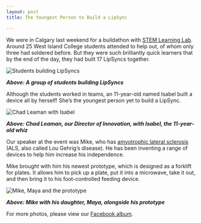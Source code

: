 ```yaml
---
layout: post
title: The Youngest Person to Build a LipSync

---
```

We were in Calgary last weekend for a buildathon with <a title="Visit the STEM Learning Lab website" href="http://stemlearninglab.com/" target="_blank">STEM Learning Lab</a>. Around 25 West Island College students attended to help out, of whom only three had soldered before. But they were such brilliantly quick learners that by the end of the day, they had built 17 LipSyncs together.

<img class="aligncenter size-full wp-image-15261" title="Students building LipSyncs" alt="Students building LipSyncs" src="http://www.neilsquire.ca/wp-content/uploads/2017/12/Students.jpg" />

<em><strong>Above: A group of students building LipSyncs</strong></em>

Although the students worked in teams, an 11-year-old named Isabel built a device all by herself! She’s the youngest person yet to build a LipSync.

<img class="aligncenter size-full wp-image-15262" title="Chad Leaman with Isabel" alt="Chad Leaman with Isabel" src="http://www.neilsquire.ca/wp-content/uploads/2017/12/Isabel-Calgary-LipSync-maker-age-11.jpg" />

<em><strong>Above: Chad Leaman, our Director of Innovation, with Isabel, the 11-year-old whiz</strong></em>

Our speaker at the event was Mike, who has <a title="Learn more about ALS" href="https://en.wikipedia.org/wiki/Amyotrophic_lateral_sclerosis" target="_blank">amyotrophic lateral sclerosis</a> (ALS, also called Lou Gehrig’s disease). He has been inventing a range of devices to help him increase his independence.

Mike brought with him his newest prototype, which is designed as a forklift for plates. It allows him to pick up a plate, put it into a microwave, take it out, and then bring it to his foot-controlled feeding device.

<img class="aligncenter size-full wp-image-15263" title="Mike, Maya and the prototype" alt="Mike, Maya and the prototype" src="http://www.neilsquire.ca/wp-content/uploads/2017/12/Mike.jpg" />

<em><strong>Above: Mike with his daughter, Maya, alongside his prototype</strong></em>

For more photos, please view our <a title="View the Facebook album" href="https://www.facebook.com/pg/neilsquiresoc/photos/?tab=album&amp;album_id=10155979202190859" target="_blank">Facebook album</a>.
